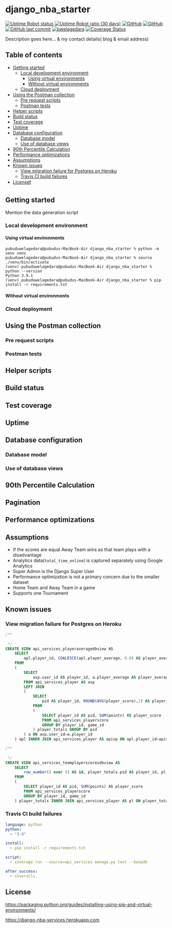 # django_nba_starter

[![Uptime Robot status](https://img.shields.io/uptimerobot/status/m787020082-9e83ac06bbfdca2eeaffe9d1)](https://django-nba-services.herokuapp.com/admin/)
[![Uptime Robot ratio (30 days)](https://img.shields.io/uptimerobot/ratio/m787020082-9e83ac06bbfdca2eeaffe9d1)](https://stats.uptimerobot.com/E1wwzTWjDB/787020082)
[![GitHub](https://img.shields.io/github/license/pwelagedara/django_nba_starter)](https://github.com/pwelagedara/django_nba_starter/blob/main/LICENSE)
[![GitHub](https://img.shields.io/badge/python-v3.9.1-blue)](https://www.python.org/downloads/)
[![GitHub last commit](https://img.shields.io/github/last-commit/pwelagedara/django_nba_starter)](https://github.com/pwelagedara/django_nba_starter/graphs/commit-activity)
[![pwelagedara](https://circleci.com/gh/pwelagedara/django_nba_starter.svg?style=shield)](https://circleci.com/gh/pwelagedara/django_nba_starter)
[![Coverage Status](https://coveralls.io/repos/github/pwelagedara/django_nba_starter/badge.svg?branch=main)](https://coveralls.io/github/pwelagedara/django_nba_starter?branch=main)

Description goes here... & my contact details( blog & email address)

## Table of contents

- [Getting started](#getting-started)
  - [Local development environment](#local-development-environment)
    - [Using virtual environments](#using-virtual-environments)
    - [Without virtual environments](#without-virtual-environments)
  - [Cloud deployment](#cloud-deployment)
- [Using the Postman collection](#using-the-postman-collection)
  - [Pre request scripts](#pre-request-scripts)
  - [Postman tests](#postman-tests)
- [Helper scripts](#helper-scripts)
- [Build status](#build-status)
- [Test coverage](#test-coverage)
- [Uptime](#uptime)
- [Database configuration](#database-configuration)
    - [Database model](#database-model)
    - [Use of database views](#use-of-database-views)
- [90th Percentile Calculation](#90th-percentile-calculation)
- [Performance optimizations](#performance-optimizations)
- [Assumptions](#assumptions)
- [Known issues](#known-issues)
  - [View migration failure for Postgres on Heroku](#view-migration-failure-for-postgres-on-heroku)
  - [Travis CI build failures](#travis-ci-build-failures)
- [License❗](#license)

## Getting started

Mention the data generation script

### Local development environment

#### Using virtual environments
```
pubuduwelagedara@pubudus-MacBook-Air django_nba_starter % python -m venv venv
pubuduwelagedara@pubudus-MacBook-Air django_nba_starter % source ./venv/bin/activate
(venv) pubuduwelagedara@pubudus-MacBook-Air django_nba_starter % python --version
Python 3.9.1
(venv) pubuduwelagedara@pubudus-MacBook-Air django_nba_starter % pip install -r requirements.txt
```
#### Without virtual environments

### Cloud deployment

## Using the Postman collection

### Pre request scripts

### Postman tests

## Helper scripts

## Build status

## Test coverage

## Uptime

## Database configuration

### Database model

### Use of database views

## 90th Percentile Calculation

## Pagination

## Performance optimizations

## Assumptions

- If the scores are equal Away Team wins as that team plays with a disadvantage
- Analytics data(`total_time_online`) is captured separately using Google Analytics 
- Super Admin is the Django Super User
- Performance optimization is not a primary concern due to the smaller dataset
- Home Team and Away Team in a game
- Supports one Tournament

## Known issues

### View migration failure for Postgres on Heroku

```sql
/**
  
 */
CREATE VIEW api_services_playeraveragedbview AS
	SELECT
        apl.player_id, COALESCE(apl.player_average, 0.0) AS player_average,  apisp.team_id
    FROM
    (
        SELECT
            asp.user_id AS player_id, a.player_average AS player_average
        FROM api_services_player AS asp
        LEFT JOIN
        (
            SELECT
                pid AS player_id, ROUND(AVG(player_score),2) AS player_average
            FROM
            (
                SELECT player_id AS pid, SUM(points) AS player_score
                FROM api_services_playerscore
                GROUP BY player_id, game_id
            ) player_totals GROUP BY pid
        ) a ON asp.user_id=a.player_id
    ) apl INNER JOIN api_services_player AS apisp ON apl.player_id=apisp.user_id;

/**
  
 */
CREATE VIEW api_services_teamplayerscoresdbview AS
    SELECT 
        row_number() over () AS id, player_totals.pid AS player_id, pl.team_id,  player_totals.player_score 
    FROM 
    (
        SELECT player_id AS pid, SUM(points) AS player_score 
        FROM api_services_playerscore 
        GROUP BY player_id, game_id
    ) player_totals INNER JOIN api_services_player AS pl ON player_totals.pid=pl.user_id;
```

### Travis CI build failures

```yaml
language: python
python:
  - "3.9"

install:
  - pip install -r requirements.txt

script:
  - coverage run --source=api_services manage.py test --keepdb

after_success:
  - coveralls
```
## License

https://packaging.python.org/guides/installing-using-pip-and-virtual-environments/

https://django-nba-services.herokuapp.com
